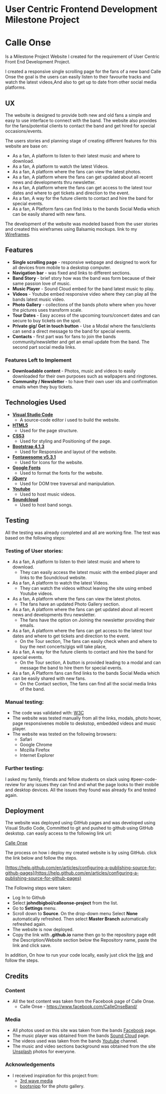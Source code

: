 # User Centric Frontend Development Milestone Project

# Calle Onse

<p>Is a Milestone Project Website I created for the requirement of User Centric Front End Development Project.<p>
<p>I created a responsive single scrolling page for the fans of a new band Calle Onse the goal is the users can easily listen to their favourite tracks and watch the latest videos,And also to get up to date from other social media platforms.

## UX

The website is designed to provide both new and old fans a simple and easy to use interface to connect with the band.
The website also provides for the fans/potential clients to contact the band and get hired for special occasions/events.

The users stories and planning stage of creating different features for this website are base on:

* As a fan, A platform to listen to their latest music and where to download.
* As a fan, A platform to watch the latest Videos.
* As a fan, A platform where the fans can view the latest photos.
* As a fan, A platform where the fans can get updated about all recent news and developments thru newsletter.
* As a fan, A platform where the fans can get access to the latest tour dates and where to get tickets and direction to the event.
* As a fan, A way for the future clients to contact and hire the band for special events.
* As a fan, A Platform fans can find links to the bands Social Media which can be easily shared with new fans.


The development of the website was modeled based from the user stories and
 created this wireframes using Balsamiq mockups. link to my [Wireframes](https://github.com/johndbigboi/calleonse-project/blob/master/assets/wireframe/calle%20onse%20wireframe.png).

## Features

* <strong>Single scrolling page</strong> - responsive webpage and designed to work for all devices from mobile to a deskstop computer.
* <strong>Navigation bar</strong> - was fixed and links to different sections.
* <strong>Band Story</strong> - brief story how was the band was form because of their same passion love of music.
* <strong>Music Player</strong> - Sound Cloud embed for the band latest music to play.
* <strong>Videos</strong> - Youtube embed responsive video where they can play all the bands latest music video.
* <strong>Photo Gallery</strong> - collections of the bands photo where when you hover the pictures uses transform scale.
* <strong>Tour Dates</strong> - Easy access of the upcoming tours/concert dates and can secure to buy tickets on the spot.
* <strong>Private gig/ Get in touch button</strong> - Use a Modal where the fans/clients can send a direct message to the band for special events.
* <strong>Contacts</strong> - first part was for fans to join the bands community/newsletter and get an email update from the band. The second part social media links.


### Features Left to Implement

* <strong>Downloadable content </strong> - Photos, music and videos to easily downloaded for their own purposes such as wallpapers and ringtones.
* <strong>Community / Newsletter </strong> - to have their own user ids and confirmation emails when they buy tickets.

## Technologies Used

* <strong><a href='https://code.visualstudio.com/'>Visual Studio Code</a></strong> 
    * A source-code editor i used to build the website.
* <strong><a href='https://developer.mozilla.org/en-US/docs/Web/Guide/HTML/HTML5'>HTML5</a></strong>
    * Used for the page structure.
* <strong><a href='https://developer.mozilla.org/en-US/docs/Web/CSS/CSS3'>CSS3</a></strong>
    * Used for styling and Positioning of the page.
* <strong><a href='https://getbootstrap.com/docs/4.3/getting-started/download/'>Bootstrap 4.1.3</a></strong>
    * Used for Responsive and layout of the website.
* <strong><a href='https://fontawesome.com/start'>Fontawesome v5.3.1</a></strong>
    * Used for Icons for the website.
* <strong><a href='https://fonts.google.com/'>Google Fonts</a></strong>
    * Used to format the fonts for the website.
* <strong><a href='https://getbootstrap.com/docs/4.3/getting-started/introduction/#js'>jQuery</a></strong>
    * Used for DOM tree traversal and manipulation.
* <strong><a href='https://www.youtube.com/channel/UCStk0Wg1O5WAb0QIx8OeFJQ'>Youtube</a></strong>
    * Used to host music videos.
* <strong><a href='https://soundcloud.com/calleonsemusic'>Soundcloud</a></strong>
    * Used to host band songs.

## Testing

All the testing was already completed and all are working fine. The test was based on the following steps:

### Testing of User stories:

* As a fan, A platform to listen to their latest music and where to download.
    * They can easily access the latest music with the embed player and links to the Soundcloud website.
* As a fan, A platform to watch the latest Videos.
    * They can watch the videos without leaving the site using embed Youtube videos.
* As a fan, A platform where the fans can view the latest photos.
    * The fans have an updated Photo Gallery section.
* As a fan, A platform where the fans can get updated about all recent news and developments thru newsletter.
    * The fans have the option on Joining the newsletter providing their emails.
* As a fan, A platform where the fans can get access to the latest tour dates and where to get tickets and direction to the event.
    * On the Tour section, The fans can easily check when and where to buy the next concerts/gigs will take place,
* As a fan, A way for the future clients to contact and hire the band for special events.
    * On the Tour section, A button is provided leading to a modal and can message the band to hire them for special events.
* As a fan, A Platform fans can find links to the bands Social Media which can be easily shared with new fans.
    * On the Contact section, The fans can find all the social media links of the band.


### Manual testing:

* The code was validated with: [W3C](https://validator.w3.org/)
* The website was tested manually from all the links, modals, photo hover, page responsivenes mobile to deskstop, embedded videos and music player.
* The website was tested on the following browsers:
    * Safari
    * Google Chrome
    * Mozilla Firefox
    * Internet Explorer

### Further testing:

I asked my family, friends and fellow students on slack using #peer-code-review for any issues they can find and what the page looks to their mobile and desktop devices. All the issues they found was already fix and tested again.

## Deployment

The website was deployed using GitHub pages and was developed using Visual Studio Code, Committed to git and pushed to github using GitHub deskstop. can easily access to the following link url:

[Calle Onse](https://johndbigboi.github.io/calleonse-project/)


The process on how i deploy my created website is by using GitHub. click the link below and follow the steps. 

[https://help.github.com/en/articles/configuring-a-publishing-source-for-github-pages](https://help.github.com/en/articles/configuring-a-publishing-source-for-github-pages)

The Following steps were taken:
* Log In to Github
* Select <strong>johndbigboi/calleonse-project</strong> from the list.
* Go to <strong>Settings</strong> menu.
* Scroll down to <strong>Source</strong>. On the drop-down menu Select <strong>None</strong>   automatically refreshed. Then    select <strong>Master Branch</strong>  automatically        refreshed again.
* The website is now deployed.
* Copy the link with <strong>.github.io</strong> name then go to the repository page edit      the Description/Website section     below the Repository name, paste the link and click      save.
    
In addition, On how to run your code locally, easily just click the [link](https://help.github.com/en/articles/cloning-a-repository) and follow the steps.


## Credits

### Content

 * All the text content was taken from the Facebook page of Calle Onse.  
    * Calle Onse - https://www.facebook.com/CalleOnseBand/
 
### Media

* All photos used on this site was taken from the bands [Facebook](https://www.facebook.com/CalleOnseBand/) page.
* The music player was obtained from the bands [Sound Cloud](https://soundcloud.com/calleonsemusic) page.
* The videos used was taken from the bands [Youtube](https://www.youtube.com/channel/UCStk0Wg1O5WAb0QIx8OeFJQ) channel.
* The music and video sections background was obtained from the site [Unsplash](https://unsplash.com/search/photos/concert) photos for everyone.


### Acknowledgements

- I received inspiration for this project from:
    * [3rd wave media](https://themes.3rdwavemedia.com/decibel/bs4/)
    * [bootsnipp](https://bootsnipp.com/snippets/9MdX) for the photo gallery.

